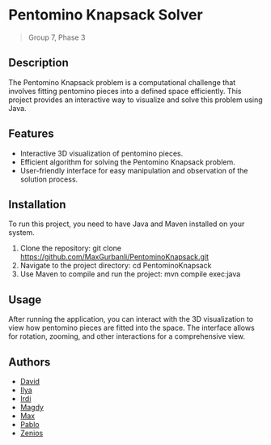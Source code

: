 # Pentomino Knapsack Solver

> Group 7, Phase 3

## Description

The Pentomino Knapsack problem is a computational challenge that involves fitting pentomino pieces into a defined space efficiently. This project provides an interactive way to visualize and solve this problem using Java.

## Features

- Interactive 3D visualization of pentomino pieces.
- Efficient algorithm for solving the Pentomino Knapsack problem.
- User-friendly interface for easy manipulation and observation of the solution process.

## Installation

To run this project, you need to have Java and Maven installed on your system.

1. Clone the repository:
   git clone https://github.com/MaxGurbanli/PentominoKnapsack.git
2. Navigate to the project directory:
   cd PentominoKnapsack
3. Use Maven to compile and run the project:
   mvn compile exec:java

## Usage

After running the application, you can interact with the 3D visualization to view how pentomino pieces are fitted into the space. The interface allows for rotation, zooming, and other interactions for a comprehensive view.

## Authors

* [David](https://gitlab.maastrichtuniversity.nl/I6350383)
* [Ilya](https://gitlab.maastrichtuniversity.nl/I6364930)
* [Irdi](https://gitlab.maastrichtuniversity.nl/I6350932)
* [Magdy](https://gitlab.maastrichtuniversity.nl/I6362437)
* [Max](https://gitlab.maastrichtuniversity.nl/I6342075)
* [Pablo](https://gitlab.maastrichtuniversity.nl/I6343451)
* [Zenios](https://gitlab.maastrichtuniversity.nl/I6365033)

